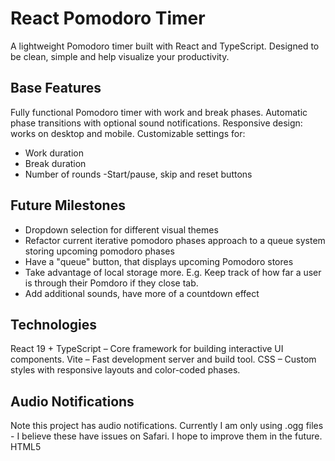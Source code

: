 # React Pomodoro Timer

A lightweight Pomodoro timer built with React and TypeScript. Designed to be clean, simple and help visualize your productivity.

## Base Features
Fully functional Pomodoro timer with work and break phases.
Automatic phase transitions with optional sound notifications.
Responsive design: works on desktop and mobile.
Customizable settings for:
- Work duration
- Break duration
- Number of rounds
-Start/pause, skip and reset buttons

## Future Milestones
- Dropdown selection for different visual themes
- Refactor current iterative pomodoro phases approach to a queue system storing upcoming pomodoro phases
- Have a "queue" button, that displays upcoming Pomodoro stores
- Take advantage of local storage more. E.g. Keep track of how far a user is through their Pomdoro if they close tab.
- Add additional sounds, have more of a countdown effect

## Technologies
React 19 + TypeScript – Core framework for building interactive UI components.
Vite – Fast development server and build tool.
CSS – Custom styles with responsive layouts and color-coded phases.

## Audio Notifications
Note this project has audio notifications. Currently I am only using .ogg files - I believe these have issues on Safari. I hope to improve them in the future.
HTML5 <audio> element with .ogg support for cross-browser sound playback.
